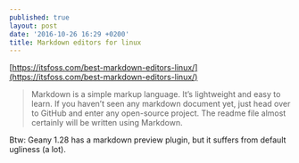 ```yaml
---
published: true
layout: post
date: '2016-10-26 16:29 +0200'
title: Markdown editors for linux
---
```

[https://itsfoss.com/best-markdown-editors-linux/](https://itsfoss.com/best-markdown-editors-linux/)

> Markdown is a simple markup language. It’s lightweight and easy to learn. If you haven’t seen any markdown document yet, just head over to GitHub and enter any open-source project. The readme file almost certainly will be written using Markdown.

Btw: Geany 1.28 has a markdown preview plugin, but it suffers from default ugliness (a lot).
